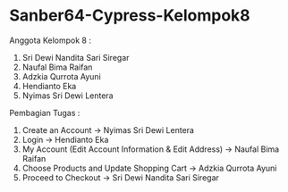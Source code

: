 # Sanber64-Cypress-Kelompok8

Anggota Kelompok 8 :
1. Sri Dewi Nandita Sari Siregar
2. Naufal Bima Raifan
3. Adzkia Qurrota Ayuni
4. Hendianto Eka
5. Nyimas Sri Dewi Lentera

Pembagian Tugas : 
1. Create an Account -> Nyimas Sri Dewi Lentera
2. Login -> Hendianto Eka 
3. My Account (Edit Account Information & Edit Address) -> Naufal Bima Raifan
4. Choose Products and Update Shopping Cart -> Adzkia Qurrota Ayuni
5. Proceed to Checkout -> Sri Dewi Nandita Sari Siregar
